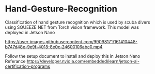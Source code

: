 # Hand-Gesture-Recognition
Classification of hand gesture recognition which is used by scuba divers using SQUEEZE NET from Torch vision framework. This model was deployed in Jetson Nano



https://user-images.githubusercontent.com/99098171/161410448-b747d48e-9e9f-4018-8e0c-24600106abc0.mp4



Follow the setup document to install and deploy this in Jetson Nano
<br />Referance 
https://developer.nvidia.com/embedded/learn/jetson-ai-certification-programs

